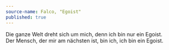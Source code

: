 ```yaml
---
source-name: Falco, "Egoist"
published: true
---
```

<p>Die ganze Welt dreht sich um mich, denn ich bin nur ein Egoist.<br>
Der Mensch, der mir am nächsten ist, bin ich, ich bin ein Egoist.</p>
